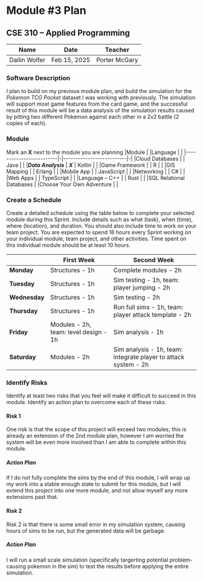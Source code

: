 # Module #3 Plan
## CSE 310 – Applied Programming

|Name|Date|Teacher|
|-|-|-|
| Dallin Wolfer | Feb 15, 2025 | Porter McGary |

### Software Description 
I plan to build on my previous module plan, and build the simulation for the *Pokemon TCG Pocket* dataset I was working with previously. The simulation will support most game features from the card game, and the successful result of this module will be a data analysis of the simulation results caused by pitting two different Pokemon against each other in a 2v2 battle (2 copies of each).

### Module
Mark an **X** next to the module you are planning
|Module                   | |Language                  | |
|-------------------------|-|--------------------------|-|
|Cloud Databases          | | Java                     | |
|***Data Analysis***           | ***X*** | Kotlin                   | |
|Game Framework           | | R                        | |
|GIS Mapping              | | Erlang                   | |
|Mobile App               | | JavaScript               | |
|Networking               | | C#                       | |
|Web Apps                 | | TypeScript               | |
|Language – C++           | | Rust                     | |
|SQL Relational Databases | |Choose Your Own Adventure | |

### Create a Schedule
Create a detailed schedule using the table below to complete your selected module during this Sprint.  Include details such as what (task), when (time), where (location), and duration.  You should also include time to work on your team project.  You are expected to spend 16 hours every Sprint working on your individual module, team project, and other activities. Time spent on this individual module should be at least 10 hours.

|             |First Week|Second Week|
|-------------|----------|-----------|
|**Monday**   | Structures - 1h | Complete modules - 2h |
|**Tuesday**  | Structures - 1h | Sim testing - 1h, team: player jumping - 2h |
|**Wednesday**| Structures - 1h | Sim testing - 2h |
|**Thursday** | Structures - 1h | Run full sims - 1h, team: player attack template - 2h |
|**Friday**   | Modules - 2h, team: level design - 1h | Sim analysis - 1h |
|**Saturday** | Modules - 2h | Sim analysis - 1h, team: integrate player to attack system - 2h |


### Identify Risks
Identify at least two risks that you feel will make it difficult to succeed in this module.  Identify an action plan to overcome each of these risks.

#### Risk 1
One risk is that the scope of this project will exceed two modules; this is already an extension of the 2nd module plan, however I am worried the system will be even more involved than I am able to complete within this module.

##### Action Plan
If I do not fully complete the sims by the end of this module, I will wrap up my work into a stable enough state to submit for this module, but I will extend this project into one more module, and not allow myself any more extensions past that.

#### Risk 2
Risk 2 is that there is some small error in my simulation system, causing hours of sims to be run, but the generated data will be garbage.

##### Action Plan
I will run a small scale simulation (specifically targerting potential problem-causing pokemon in the sim) to test the results before applying the entire simulation.
